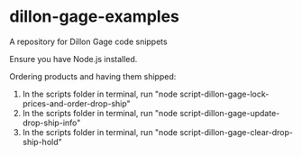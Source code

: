 # dillon-gage-examples
A repository for Dillon Gage code snippets

Ensure you have Node.js installed.

Ordering products and having them shipped:
1. In the scripts folder in terminal, run "node script-dillon-gage-lock-prices-and-order-drop-ship"
2. In the scripts folder in terminal, run "node script-dillon-gage-update-drop-ship-info"
3. In the scripts folder in terminal, run "node script-dillon-gage-clear-drop-ship-hold"
